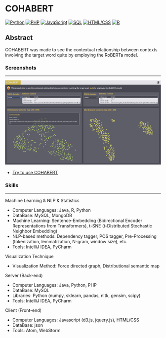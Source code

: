 # COHABERT


<!--[![Java](https://img.shields.io/badge/Java-Used-red.svg)](https://shields.io/#/) [![Python](https://img.shields.io/badge/Python-Used-blue.svg)](https://shields.io/#/) [![PHP](https://img.shields.io/badge/PHP-Used-lightgrey.svg)](https://shields.io/#/) [![JavaScript](https://img.shields.io/badge/JavaScript-Used-brightgreen.svg)](https://shields.io/#/) [![SQL](https://img.shields.io/badge/SQL-Used-9cf.svg)](https://shields.io/#/) [![HTML/CSS](https://img.shields.io/badge/HTML%2FCSS-Used-yellow.svg)](https://shields.io/#/) [![R](https://img.shields.io/badge/R-Used-blueviolet.svg)](https://shields.io/#/)-->
[![Python](https://img.shields.io/badge/Python-Used-blue.svg)](https://shields.io/#/) [![PHP](https://img.shields.io/badge/PHP-Used-lightgrey.svg)](https://shields.io/#/) [![JavaScript](https://img.shields.io/badge/JavaScript-Used-brightgreen.svg)](https://shields.io/#/) [![SQL](https://img.shields.io/badge/SQL-Used-9cf.svg)](https://shields.io/#/) [![HTML/CSS](https://img.shields.io/badge/HTML%2FCSS-Used-yellow.svg)](https://shields.io/#/) [![R](https://img.shields.io/badge/R-Used-blueviolet.svg)](https://shields.io/#/)

## Abstract
COHABERT was made to see the contextual relationship between contexts involving the target word quite by employing the RoBERTa model.

### Screenshots
-----------
<div>
  <a target="_blank" rel="noopener noreferrer" href="https://seongmin-mun.github.io/COHABERT/index.html"><img src="./images/COHABERT.png" style="max-width:100%;"></a>
</div>

- [Try to use COHABERT](https://seongmin-mun.github.io/COHABERT/index.html)

### Skills
-------
Machine Learning & NLP & Statistics

- Computer Languages: Java, R, Python
- DataBase: MySQL, MongoDB
- Machine Learning: Sentence-Embedding (Bidirectional Encoder Representations from Transformers), t-SNE (t-Distributed Stochastic Neighbor Embedding)
- NLP-based methods: Dependency tagger, POS tagger, Pre-Processing (tokenization, lemmatization, N-gram, window size), etc.
- Tools: IntelliJ IDEA, PyCharm

Visualization Technique

- Visualization Method: Force directed graph, Distributional semantic map

Server (Back-end)

- Computer Languages: Java, Python, PHP
- DataBase: MySQL
- Libraries: Python (numpy, sklearn, pandas, nltk, gensim, scipy)
- Tools: IntelliJ IDEA, PyCharm

Client (Front-end)

- Computer Languages: Javascript (d3.js, jquery.js), HTML/CSS
- DataBase: json
- Tools: Atom, WebStorm

